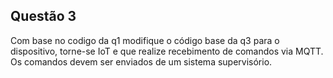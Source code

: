 ## Questão 3

Com base no codigo da q1 modifique o código base da q3 para o dispositivo, torne-se IoT e que realize recebimento de comandos via MQTT. Os comandos devem ser enviados de um sistema supervisório. 





